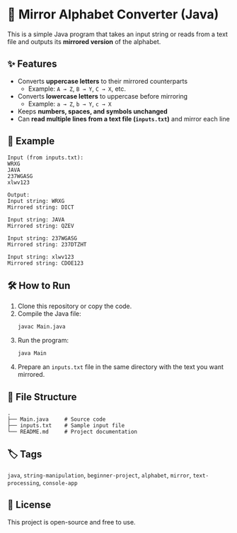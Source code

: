 # 🔄 Mirror Alphabet Converter (Java)

This is a simple Java program that takes an input string or reads from a text file and outputs its **mirrored version** of the alphabet.

## ✨ Features
- Converts **uppercase letters** to their mirrored counterparts  
  - Example: `A → Z`, `B → Y`, `C → X`, etc.  
- Converts **lowercase letters** to uppercase before mirroring  
  - Example: `a → Z`, `b → Y`, `c → X`  
- Keeps **numbers, spaces, and symbols unchanged**  
- Can **read multiple lines from a text file (`inputs.txt`)** and mirror each line

## 📌 Example
```
Input (from inputs.txt):
WRXG
JAVA
237WGASG
xlwv123

Output:
Input string: WRXG
Mirrored string: DICT

Input string: JAVA
Mirrored string: QZEV

Input string: 237WGASG
Mirrored string: 237DTZHT

Input string: xlwv123
Mirrored string: CDOE123
```

## 🛠️ How to Run
1. Clone this repository or copy the code.
2. Compile the Java file:
   ```bash
   javac Main.java
   ```
3. Run the program:
   ```bash
   java Main
   ```
4. Prepare an `inputs.txt` file in the same directory with the text you want mirrored.

## 📂 File Structure
```
.
├── Main.java     # Source code
├── inputs.txt    # Sample input file
└── README.md     # Project documentation
```

## 🏷️ Tags
`java`, `string-manipulation`, `beginner-project`, `alphabet`, `mirror`, `text-processing`, `console-app`

## 📜 License
This project is open-source and free to use.
